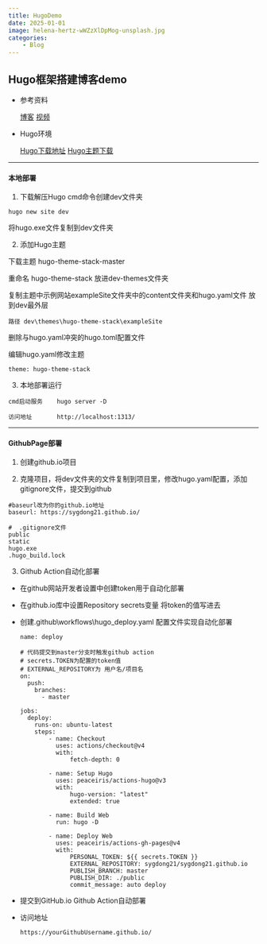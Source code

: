 ```yaml
---
title: HugoDemo
date: 2025-01-01
image: helena-hertz-wWZzXlDpMog-unsplash.jpg
categories:
    - Blog
---
```


## Hugo框架搭建博客demo


- 参考资料
  
  [博客](https://letere-gzj.github.io/hugo-stack/p/hugo/custom-blog/) [视频](https://www.bilibili.com/video/BV1bovfeaEtQ?spm_id_from=333.788.videopod.episodes&vd_source=cf5d55b6a3ced74e1cea6e6c662f92ee)
  
- Hugo环境
  
  [Hugo下载地址](https://github.com/gohugoio/hugo) [Hugo主题下载](https://themes.gohugo.io/)
  

---

#### 本地部署

1. 下载解压Hugo cmd命令创建dev文件夹

```
hugo new site dev
```

将hugo.exe文件复制到dev文件夹

2. 添加Hugo主题
  
  下载主题 hugo-theme-stack-master
  
  重命名 hugo-theme-stack 放进dev-themes文件夹
  
  复制主题中示例网站exampleSite文件夹中的content文件夹和hugo.yaml文件 放到dev最外层
  
  ``` 
  路径 dev\themes\hugo-theme-stack\exampleSite
  
  ```
  删除与hugo.yaml冲突的hugo.toml配置文件
  
  编辑hugo.yaml修改主题

  ```
  theme: hugo-theme-stack
  ```
  
3. 本地部署运行
  
  ```
  cmd启动服务    hugo server -D
  ```
  
  ```
  访问地址       http://localhost:1313/
  ```
  

---

#### GithubPage部署

1. 创建github.io项目
  
2. 克隆项目，将dev文件夹的文件复制到项目里，修改hugo.yaml配置，添加gitignore文件，提交到github
  
  ```
  #baseurl改为你的github.io地址
  baseurl: https://sygdong21.github.io/
  ```
  

```
#  .gitignore文件
public
static
hugo.exe
.hugo_build.lock
```

3. Github Action自动化部署
  
  - 在github网站开发者设置中创建token用于自动化部署
    
  - 在github.io库中设置Repository secrets变量 将token的值写进去
    
  - 创建.github\workflows\hugo_deploy.yaml 配置文件实现自动化部署
    
    ```
    name: deploy
    
    # 代码提交到master分支时触发github action
    # secrets.TOKEN为配置的token值
    # EXTERNAL_REPOSITORY为 用户名/项目名
    on:
      push:
        branches:
          - master
    
    jobs:
      deploy:
        runs-on: ubuntu-latest
        steps:
            - name: Checkout
              uses: actions/checkout@v4
              with:
                  fetch-depth: 0
    
            - name: Setup Hugo
              uses: peaceiris/actions-hugo@v3
              with:
                  hugo-version: "latest"
                  extended: true
    
            - name: Build Web
              run: hugo -D
    
            - name: Deploy Web
              uses: peaceiris/actions-gh-pages@v4
              with:
                  PERSONAL_TOKEN: ${{ secrets.TOKEN }}
                  EXTERNAL_REPOSITORY: sygdong21/sygdong21.github.io
                  PUBLISH_BRANCH: master
                  PUBLISH_DIR: ./public
                  commit_message: auto deploy
    ```
    
  - 提交到GitHub.io Github Action自动部署
    
  - 访问地址
    
    ```
    https://yourGithubUsername.github.io/
    ```